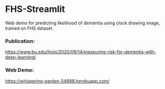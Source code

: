 # FHS-Streamlit
Web demo for predicting likelihood of dementia using clock drawing image, trained on FHS dataset.

### Publication:
https://www.bu.edu/ihsip/2020/09/14/measuring-risk-for-dementia-with-deep-learning/

### Web Demo:
https://whispering-garden-54888.herokuapp.com/

